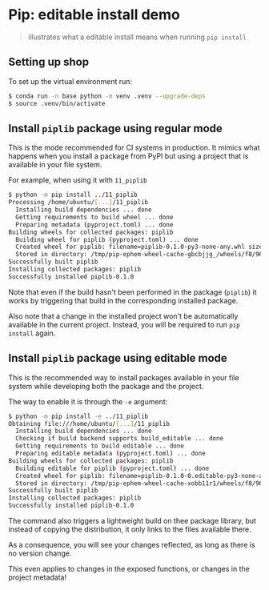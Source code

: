 # Pip: editable install demo
> illustrates what a editable install means when running `pip install`


## Setting up shop

To set up the virtual environment run:

```bash
$ conda run -n base python -m venv .venv --upgrade-deps
$ source .venv/bin/activate
```

## Install `piplib` package using regular mode

This is the mode recommended for CI systems in production. It mimics what happens when you install a package from PyPI but using a project that is available in your file system.

For example, when using it with `11_piplib`

```bash
$ python -m pip install ../11_piplib
Processing /home/ubuntu/[...]/11_piplib
  Installing build dependencies ... done
  Getting requirements to build wheel ... done
  Preparing metadata (pyproject.toml) ... done
Building wheels for collected packages: piplib
  Building wheel for piplib (pyproject.toml) ... done
  Created wheel for piplib: filename=piplib-0.1.0-py3-none-any.whl size=1671 sha256=18c99f0b1b2034905dea6d0aace632fe7189dc18b221ff3cab214b932e24a7b6
  Stored in directory: /tmp/pip-ephem-wheel-cache-gbcbjjg_/wheels/f8/96/92/6afde033e6d8e154254505e984b271ca754f99b30e9381dc71
Successfully built piplib
Installing collected packages: piplib
Successfully installed piplib-0.1.0
```

Note that even if the build hasn't been performed in the package (`piplib`) it works by triggering that build in the corresponding installed package.

Also note that a change in the installed project won't be automatically available in the current project. Instead, you will be required to run `pip install` again.

## Install `piplib` package using editable mode

This is the recommended way to install packages available in your file system while developing both the package and the project.

The way to enable it is through the `-e` argument:

```bash
$ python -m pip install -e ../11_piplib
Obtaining file:///home/ubuntu/[...]/11_piplib
  Installing build dependencies ... done
  Checking if build backend supports build_editable ... done
  Getting requirements to build editable ... done
  Preparing editable metadata (pyproject.toml) ... done
Building wheels for collected packages: piplib
  Building editable for piplib (pyproject.toml) ... done
  Created wheel for piplib: filename=piplib-0.1.0-0.editable-py3-none-any.whl size=2735 sha256=3124607dacb82ca8c5f91875a202f08b6b004da84faab8662c0966a748eedaf6
  Stored in directory: /tmp/pip-ephem-wheel-cache-xobb11r1/wheels/f8/96/92/6afde033e6d8e154254505e984b271ca754f99b30e9381dc71
Successfully built piplib
Installing collected packages: piplib
Successfully installed piplib-0.1.0
```

The command also triggers a lightweight build on thee package library, but instead of copying the distribution, it only links to the files available there.

As a consequence, you will see your changes reflected, as long as there is no version change.

This even applies to changes in the exposed functions, or changes in the project metadata!
